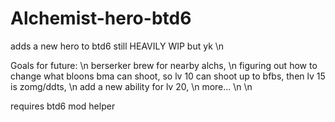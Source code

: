 # Alchemist-hero-btd6
adds a new hero to btd6
still HEAVILY WIP but yk \n

Goals for future: \n
berserker brew for nearby alchs, \n
figuring out how to change what bloons bma can shoot, so lv 10 can shoot up to bfbs, then lv 15 is zomg/ddts, \n
add a new ability for lv 20, \n
more...
\n
\n

requires btd6 mod helper
